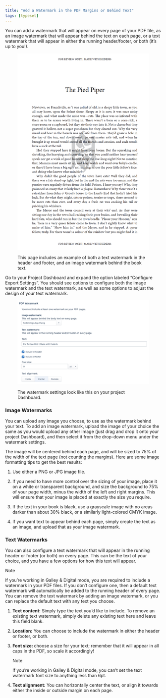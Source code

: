 ```yaml
---
title: "Add a Watermark in the PDF Margins or Behind Text"
tags: [typeset]
---
```

 
<html><body><section data-type="chapter" class="hsecchapter" data-hederis-type="hsecchapter" id="add-watermark" data-pi-attrs="id: add-watermark; data-tags: typeset;" role="doc-chapter" data-tags="typeset" data-author-name=" " data-book-title=" " title="Add a Watermark in the PDF Margins or Behind Text"><p class="hblkp" data-hederis-type="hblkp" id="pIymuEhNz">You can add a watermark that will appear on every page of your PDF file, as an image watermark that will appear behind the text on each page, or a text watermark that will appear in either the running header/footer, or both (it&#8217;s up to you!).</p><figure class="hwprfig" data-hederis-type="hwprfig" id="p5XN6QSyn"><img data-hederis-type="hblkimg" class="hblkimg" id="pluXYyjVH" src="/images/watermark1.png" data-img-src="/images/watermark1.png"/><p class="hblkcaption" data-hederis-type="hblkcaption" id="pV5snne8b">This page includes an example of both a text watermark in the header and footer, and an image watermark behind the book text.</p></figure><p class="hblkp" data-hederis-type="hblkp" id="pLptYoka8">Go to your Project Dashboard and expand the option labeled &#8220;Configure Export Settings&#8221;. You should see options to configure both the image watermark and the text watermark, as well as some options to adjust the design of your text watermark.</p><figure class="hwprfig" data-hederis-type="hwprfig" id="p57oMn5Ah"><img data-hederis-type="hblkimg" class="hblkimg" id="pYp8oMH1m" src="/images/watermark2.png" data-img-src="/images/watermark2.png"/><p class="hblkcaption" data-hederis-type="hblkcaption" id="pm36xRkPr">The watermark settings look like this on your project Dashboard.</p></figure><section class="hwprsubsection" data-hederis-type="hwprsubsection" id="pwEUB8l0y" data-type="subsection" title="Image Watermarks"><h1 data-hederis-type="hblktitle" class="hblktitle" id="peyAUCFJy">Image Watermarks</h1><p class="hblkp" data-hederis-type="hblkp" id="pS50XxVbz">You can upload any image you choose, to use as the watermark behind your text. To add an image watermark, upload the image of your choice the same as you would upload any other image (just drag and drop it onto your project Dashboard), and then select it from the drop-down menu under the watermark settings. </p><p class="hblkp" data-hederis-type="hblkp" id="plxda9zXo">The image will be centered behind each page, and will be sized to 75% of the width of the text page (not counting the margins). Here are some image formatting tips to get the best results: </p><ol class="hwprnumlist" data-hederis-type="hwprnumlist" id="pZ5Lz1v96"><li class="hblkoli" data-hederis-type="hblkoli" id="liPThAzjOp"><p class="hblkoli" data-hederis-type="hblklip" id="pWbZi5Qq2">Use either a PNG or JPG image file.</p></li><li class="hblkoli" data-hederis-type="hblkoli" id="liUBW10BAC"><p class="hblkoli" data-hederis-type="hblklip" id="pPS8bkRdU">If you need to have more control over the sizing of your image, place it on a white or transparent background, and size the background to 75% of your page width, minus the width of the left and right margins. This will ensure that your image is placed at exactly the size you require.</p></li><li class="hblkoli" data-hederis-type="hblkoli" id="liPEi7SkX1"><p class="hblkoli" data-hederis-type="hblklip" id="pM6KFEI1D">If the text in your book is black, use a grayscale image with no areas darker than about 30% black, or a similarly  light-colored CMYK image.</p></li><li class="hblkoli" data-hederis-type="hblkoli" id="lipYctNNLk"><p class="hblkoli" data-hederis-type="hblklip" id="pmzIuJPc1">If you want text to appear behind each page, simply create the text as an image, and upload that as your image watermark.</p></li></ol></section><section class="hwprsubsection" data-hederis-type="hwprsubsection" id="pRokVwiqd" data-type="subsection" title="Text Watermarks"><h1 data-hederis-type="hblktitle" class="hblktitle" id="pB2EpsyyV">Text Watermarks</h1><p class="hblkp" data-hederis-type="hblkp" id="pcVt9LDbf">You can also configure a text watermark that will appear in the running header or footer (or both) on every page. This can be the text of your choice, and you have a few options for how this text will appear.</p><aside class="hwprbox box" data-hederis-type="hwprbox" id="pnv1hEZDG" data-type="sidebar"><p class="hblktype" data-hederis-type="hblktype" id="pa2HY0Doe">Note</p><p class="hblkp" data-hederis-type="hblkp" id="pyFR0NjyK">If you&#8217;re working in Galley &amp; Digital mode, you are required to include a watermark in your PDF files. If you don&#8217;t configure one, then a default text watermark will automatically be added to the running header of every page. You can remove the text watermark by adding an image watermark, or you can replace the default text with any text you choose.</p></aside><ol class="hwprnumlist" data-hederis-type="hwprnumlist" id="pDa8hFfd8"><li class="hblkoli" data-hederis-type="hblkoli" id="li4g8iCh4i"><p class="hblkoli" data-hederis-type="hblklip" id="pvKzzyBR5"><strong data-hederis-type="hspanstrong" id="ppxDZ4T38">Text content:</strong> Simply type the text you&#8217;d like to include. To remove an existing text watermark, simply delete any existing text here and leave this field blank.</p></li><li class="hblkoli" data-hederis-type="hblkoli" id="liEC4gAwTD"><p class="hblkoli" data-hederis-type="hblklip" id="pPj8VIJi1"><strong class="hspanstrong" data-hederis-type="hspanstrong" id="pwyuntK4u">Location:</strong> You can choose to include the watermark in either the header or footer, or both.</p></li><li class="hblkoli" data-hederis-type="hblkoli" id="liuue8Iklx"><p class="hblkoli" data-hederis-type="hblklip" id="p90ECi1Vt"><strong class="hspanstrong" data-hederis-type="hspanstrong" id="pvfzryhZC">Font size: </strong>choose a size for your text; remember that it will appear in all caps in the PDF, so scale it accordingly! </p><aside class="hwprbox box" data-hederis-type="hwprbox" id="pUWvoeQOp" data-type="sidebar"><p class="hblktype" data-hederis-type="hblktype" id="pLtxl2EUh">Note</p><p class="hblkp" data-hederis-type="hblkp" id="p3lkmjdu0">If you&#8217;re working in Galley &amp; Digital mode, you can&#8217;t set the text watermark font size to anything less than 6pt.</p></aside></li><li class="hblkoli" data-hederis-type="hblkoli" id="liBCfRzuoN"><p class="hblkoli" data-hederis-type="hblklip" id="pnO23s2Ps"><strong class="hspanstrong" data-hederis-type="hspanstrong" id="pRdlmWekc">Text alignment:</strong> You can horizontally center the text, or align it towards either the inside or outside margin on each page.</p></li></ol></section></section></body></html>
